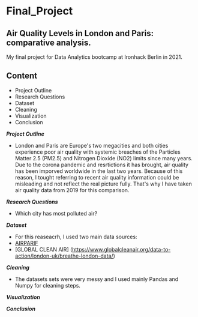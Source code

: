 # Final_Project

## Air Quality Levels in London and Paris: comparative analysis. 

My final project for Data Analytics bootcamp at Ironhack Berlin in 2021. 

## Content

- Project Outline 
- Research Questions
- Dataset
- Cleaning
- Visualization 
- Conclusion

***Project Outline*** 
- London and Paris are Europe's two megacities and both cities experience poor air quality with systemic breaches of the Particles Matter 2.5 (PM2.5) and Nitrogen Dioxide (NO2) limits since many years. Due to the corona pandemic and resrtictions it has brought, air quality has been imporved worldwide in the last two years. Because of this reason, I tought referring to recent air quality information could be misleading and not reflect the real picture fully. That's why I have taken air quality data from 2019 for this comparison.  

***Research Questions*** 
- Which city has most polluted air? 

***Dataset*** 
- For this reaseacrh, I used two main data sources:
- [AIRPARIF](https://data-airparif-asso.opendata.arcgis.com/datasets/2019-pa04c?selectedAttribute=PA04C%3APM25)
- [GLOBAL CLEAN AIR] (https://www.globalcleanair.org/data-to-action/london-uk/breathe-london-data/)

***Cleaning***
- The datasets sets were very messy and I used mainly Pandas and Numpy for cleaning steps. 

***Visualization***

***Conclusion***